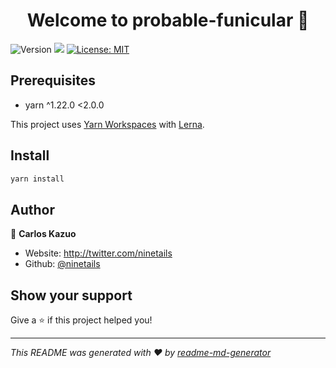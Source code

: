 <h1 align="center">Welcome to probable-funicular 👋</h1>
<p>
  <img alt="Version" src="https://img.shields.io/badge/version-0.0.0-blue.svg?cacheSeconds=2592000" />
  <img src="https://img.shields.io/badge/yarn-%5E1.22.0%20%3C2.0.0-blue.svg" />
  <a href="./LICENSE" target="_blank">
    <img alt="License: MIT" src="https://img.shields.io/badge/License-MIT-yellow.svg" />
  </a>
</p>

## Prerequisites

- yarn ^1.22.0 <2.0.0

This project uses [Yarn Workspaces](https://classic.yarnpkg.com/en/docs/workspaces/) with [Lerna](https://lerna.js.org/).

## Install

```sh
yarn install
```

## Author

👤 **Carlos Kazuo**

- Website: http://twitter.com/ninetails
- Github: [@ninetails](https://github.com/ninetails)

## Show your support

Give a ⭐️ if this project helped you!

---

_This README was generated with ❤️ by [readme-md-generator](https://github.com/kefranabg/readme-md-generator)_
